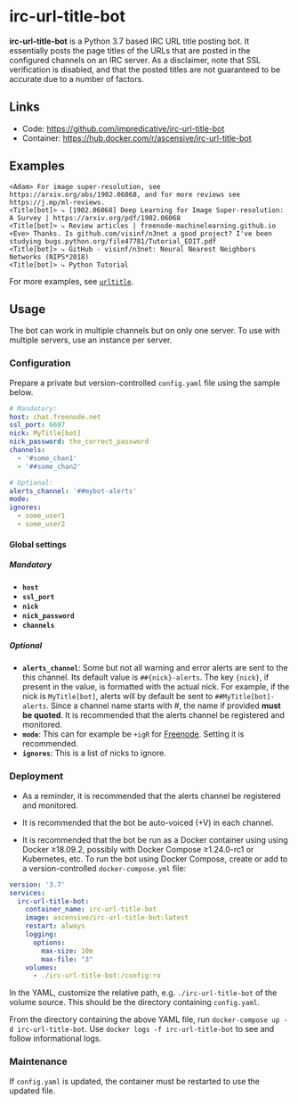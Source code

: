 # irc-url-title-bot
**irc-url-title-bot** is a Python 3.7 based IRC URL title posting bot.
It essentially posts the page titles of the URLs that are posted in the configured channels on an IRC server.
As a disclaimer, note that SSL verification is disabled, and that the posted titles are not guaranteed to be accurate
due to a number of factors.

## Links
* Code: https://github.com/impredicative/irc-url-title-bot
* Container: https://hub.docker.com/r/ascensive/irc-url-title-bot

## Examples
```text
<Adam> For image super-resolution, see https://arxiv.org/abs/1902.06068, and for more reviews see https://j.mp/ml-reviews.
<Title[bot]> ⤷ [1902.06068] Deep Learning for Image Super-resolution: A Survey | https://arxiv.org/pdf/1902.06068
<Title[bot]> ⤷ Review articles | freenode-machinelearning.github.io
<Eve> Thanks. Is github.com/visinf/n3net a good project? I've been studying bugs.python.org/file47781/Tutorial_EDIT.pdf
<Title[bot]> ⤷ GitHub - visinf/n3net: Neural Nearest Neighbors Networks (NIPS*2018)
<Title[bot]> ⤷ Python Tutorial
```
For more examples, see [`urltitle`](https://github.com/impredicative/urltitle/).

## Usage
The bot can work in multiple channels but on only one server.
To use with multiple servers, use an instance per server.

### Configuration
Prepare a private but version-controlled `config.yaml` file using the sample below.
```yaml
# Mandatory:
host: chat.freenode.net
ssl_port: 6697
nick: MyTitle[bot]
nick_password: the_correct_password
channels:
  - '#some_chan1'
  - '##some_chan2'

# Optional:
alerts_channel: '##mybot-alerts'
mode:
ignores:
  - some_user1
  - some_user2
```

#### Global settings

##### Mandatory
* **`host`**
* **`ssl_port`**
* **`nick`**
* **`nick_password`**
* **`channels`**

##### Optional
* **`alerts_channel`**: Some but not all warning and error alerts are sent to the this channel.
Its default value is `##{nick}-alerts`. The key `{nick}`, if present in the value, is formatted with the actual nick.
For example, if the nick is `MyTitle[bot]`, alerts will by default be sent to `##MyTitle[bot]-alerts`.
Since a channel name starts with #, the name if provided **must be quoted**.
It is recommended that the alerts channel be registered and monitored.
* **`mode`**: This can for example be `+igR` for [Freenode](https://freenode.net/kb/answer/usermodes).
Setting it is recommended.
* **`ignores`**: This is a list of nicks to ignore.

### Deployment
* As a reminder, it is recommended that the alerts channel be registered and monitored.
* It is recommended that the bot be auto-voiced (+V) in each channel.

* It is recommended that the bot be run as a Docker container using using Docker ≥18.09.2, possibly with
Docker Compose ≥1.24.0-rc1 or Kubernetes, etc.
To run the bot using Docker Compose, create or add to a version-controlled `docker-compose.yml` file:
```yaml
version: '3.7'
services:
  irc-url-title-bot:
    container_name: irc-url-title-bot
    image: ascensive/irc-url-title-bot:latest
    restart: always
    logging:
      options:
        max-size: 10m
        max-file: "3"
    volumes:
      - ./irc-url-title-bot:/config:ro
```
In the YAML, customize the relative path, e.g. `./irc-url-title-bot` of the volume source.
This should be the directory containing `config.yaml`.

From the directory containing the above YAML file, run `docker-compose up -d irc-url-title-bot`.
Use `docker logs -f irc-url-title-bot` to see and follow informational logs.

### Maintenance
If `config.yaml` is updated, the container must be restarted to use the updated file.
